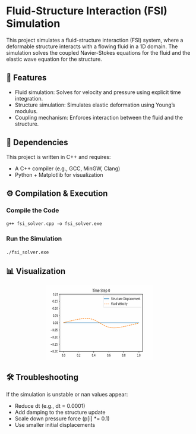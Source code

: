 # Fluid-Structure Interaction (FSI) Simulation
This project simulates a fluid-structure interaction (FSI) system, where a deformable structure interacts with a flowing fluid in a 1D domain. The simulation solves the coupled Navier-Stokes equations for the fluid and the elastic wave equation for the structure.
## 📌 Features
* Fluid simulation: Solves for velocity and pressure using explicit time integration.
* Structure simulation: Simulates elastic deformation using Young’s modulus.
* Coupling mechanism: Enforces interaction between the fluid and the structure.

## 📜 Dependencies
This project is written in C++ and requires:
* A C++ compiler (e.g., GCC, MinGW, Clang)
* Python + Matplotlib for visualization
## ⚙️ Compilation & Execution
### Compile the Code
`` g++ fsi_solver.cpp -o fsi_solver.exe ``
### Run the Simulation
``./fsi_solver.exe``
## 📊 Visualization
<p align="center">
    <img src="fsi_simulation.gif" width="288" height="200" alt="turtleFSI_swim"/>
</p>

## 🛠 Troubleshooting
If the simulation is unstable or nan values appear:
* Reduce dt (e.g., dt = 0.0001)
* Add damping to the structure update
* Scale down pressure force (p[i] *= 0.1)
* Use smaller initial displacements
